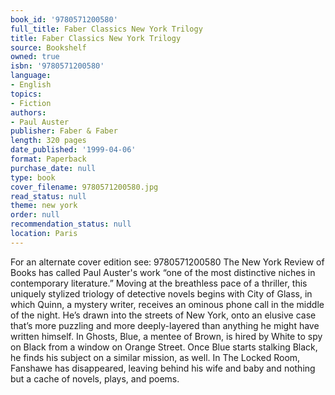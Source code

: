 ```yaml
---
book_id: '9780571200580'
full_title: Faber Classics New York Trilogy
title: Faber Classics New York Trilogy
source: Bookshelf
owned: true
isbn: '9780571200580'
language:
- English
topics:
- Fiction
authors:
- Paul Auster
publisher: Faber & Faber
length: 320 pages
date_published: '1999-04-06'
format: Paperback
purchase_date: null
type: book
cover_filename: 9780571200580.jpg
read_status: null
theme: new york
order: null
recommendation_status: null
location: Paris
---
```

For an alternate cover edition see: 9780571200580
The New York Review of Books has called Paul Auster's work “one of the most distinctive niches in contemporary literature.” Moving at the breathless pace of a thriller, this uniquely stylized triology of detective novels begins with City of Glass, in which Quinn, a mystery writer, receives an ominous phone call in the middle of the night. He’s drawn into the streets of New York, onto an elusive case that’s more puzzling and more deeply-layered than anything he might have written himself. In Ghosts, Blue, a mentee of Brown, is hired by White to spy on Black from a window on Orange Street. Once Blue starts stalking Black, he finds his subject on a similar mission, as well. In The Locked Room, Fanshawe has disappeared, leaving behind his wife and baby and nothing but a cache of novels, plays, and poems.

